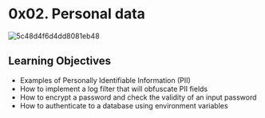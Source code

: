 # 0x02. Personal data


![5c48d4f6d4dd8081eb48](https://user-images.githubusercontent.com/70171772/173847533-400c4dd1-538d-4d7b-a249-2106cc76e34a.png)

## Learning Objectives

* Examples of Personally Identifiable Information (PII)
* How to implement a log filter that will obfuscate PII fields
* How to encrypt a password and check the validity of an input password
* How to authenticate to a database using environment variables